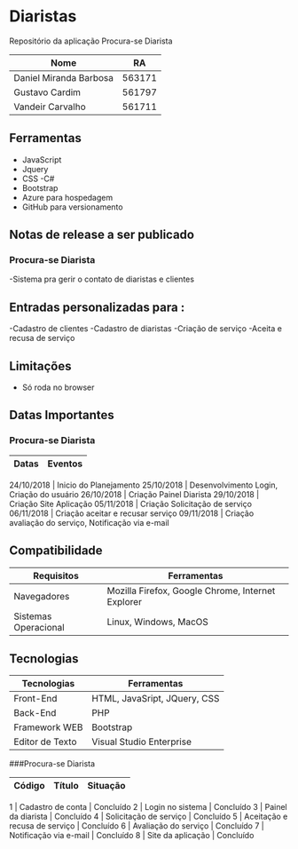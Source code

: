 # Diaristas
Repositório da aplicação Procura-se Diarista


Nome        |RA
---------------------------  |--------
Daniel Miranda Barbosa  | 563171
Gustavo Cardim  | 561797
Vandeir Carvalho  | 561711

## Ferramentas
- JavaScript
- Jquery
- CSS
-C#
- Bootstrap
- Azure para hospedagem
- GitHub para versionamento

## Notas de release a ser publicado 

### Procura-se Diarista
-Sistema pra gerir o contato de diaristas e clientes

## Entradas personalizadas para :
-Cadastro de clientes
-Cadastro de diaristas
-Criação de serviço
-Aceita e recusa de serviço

## Limitações
- Só roda no browser


## Datas Importantes
### Procura-se Diarista

Datas | Eventos
----- | -------

24/10/2018  | Inicio do Planejamento
25/10/2018  | Desenvolvimento Login, Criação do usuário
26/10/2018  | Criação Painel Diarista
29/10/2018  | Criação Site Aplicação
05/11/2018  | Criação Solicitação de serviço
06/11/2018  | Criação aceitar e recusar serviço
09/11/2018  | Criação avaliação do serviço, Notificação via e-mail

## Compatibilidade

Requisitos  | Ferramentas
----------  | -----------
Navegadores | Mozilla Firefox, Google Chrome, Internet Explorer
Sistemas Operacional  | Linux, Windows, MacOS

## Tecnologias

Tecnologias | Ferramentas
----------- | -----------
Front-End | HTML, JavaSript, JQuery, CSS
Back-End  | PHP
Framework WEB | Bootstrap
Editor de Texto | Visual Studio Enterprise

###Procura-se Diarista

Código  | Título  | Situação
------  | ------  | -------

1 | Cadastro de conta | Concluído
2 | Login no sistema | Concluído
3 | Painel da diarista | Concluído
4 | Solicitação de serviço | Concluído
5 | Aceitação e recusa de serviço | Concluído
6 | Avaliação do serviço | Concluído
7 | Notificação via e-mail | Concluído
8 | Site da aplicação | Concluído
